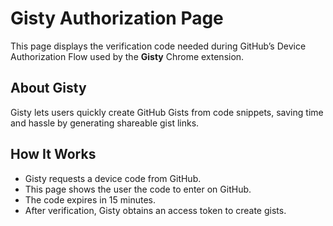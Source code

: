 # Gisty Authorization Page

This page displays the verification code needed during GitHub’s Device Authorization Flow used by the **Gisty** Chrome extension.

## About Gisty

Gisty lets users quickly create GitHub Gists from code snippets, saving time and hassle by generating shareable gist links.

## How It Works

- Gisty requests a device code from GitHub.
- This page shows the user the code to enter on GitHub.
- The code expires in 15 minutes.
- After verification, Gisty obtains an access token to create gists.
